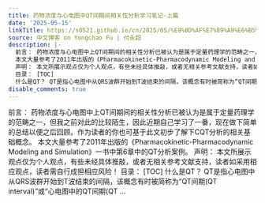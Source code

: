 ```yaml
---
title: 药物浓度与心电图中QT间期间相关性分析学习笔记-上篇
date: '2025-05-15'
linkTitle: https://s0521.github.io/cn/2025/05/%E8%8D%AF%E7%89%A9%E6%B5%93%E5%BA%A6%E4%B8%8E%E5%BF%83%E7%94%B5%E5%9B%BE%E4%B8%ADqt%E9%97%B4%E6%9C%9F%E9%97%B4%E7%9B%B8%E5%85%B3%E6%80%A7%E5%88%86%E6%9E%90%E5%AD%A6%E4%B9%A0%E7%AC%94%E8%AE%B0-%E4%B8%8A%E7%AF%87/
source: 中文博客 on Yongchao Fu | 付永超
description: |-
  前言： 药物浓度与心电图中上QT间期间的相关性分析已被认为是属于定量药理学的范畴之一，但我之前对此的比较陌生，因此近期自己学习了一番，现在做下简单的总结以便之后回顾。作为读者的你也可基于此文初步了解下CQT分析的相关基础概念。
  本文大量参考了2011年出版的《Pharmacokinetic-Pharmacodynamic Modeling and Simulation》一书中第6章中的QT分析案例。
  声明： 本文所展示观点仅为个人观点，有些未经具体推敲，或者无相关参考文献支持，读者如采用相应观点，读者需自行成担相应风险！
  目录： [TOC]
  什么是QT？ QT是指心电图中从QRS波群开始到T波结束的间隔，该概念有时被简称为“QT间期(QT interval)”或“心电图中的QT间期(QT ...
disable_comments: true
---
```

前言： 药物浓度与心电图中上QT间期间的相关性分析已被认为是属于定量药理学的范畴之一，但我之前对此的比较陌生，因此近期自己学习了一番，现在做下简单的总结以便之后回顾。作为读者的你也可基于此文初步了解下CQT分析的相关基础概念。
本文大量参考了2011年出版的《Pharmacokinetic-Pharmacodynamic Modeling and Simulation》一书中第6章中的QT分析案例。
声明： 本文所展示观点仅为个人观点，有些未经具体推敲，或者无相关参考文献支持，读者如采用相应观点，读者需自行成担相应风险！
目录： [TOC]
什么是QT？ QT是指心电图中从QRS波群开始到T波结束的间隔，该概念有时被简称为“QT间期(QT interval)”或“心电图中的QT间期(QT ...